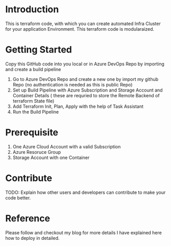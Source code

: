 # Introduction 
This is terraform code, with which you can create automated Infra Cluster for your application Environment. This terraform code is modularaized. 

# Getting Started
Copy this GitHub code into you local or in Azure DevOps Repo by importing and create a build pipeline 
1.	Go to Azure DevOps Repo and create a new one by import my github Repo (no authentication is needed as this is public Repo)
2.	Set up Build Pipeline with Azure Subscription and Storage Account and Container Details ( these are requried to store the Remote Backend of terraform State file)
3.	Add Terraform Init, Plan, Apply with the help of Task Assistant 
4.	Run the Build Pipeline

# Prerequisite
1. One Azure Cloud Account with a valid Subscription
2. Azure Resoruce Group
3. Storage Account with one Container

# Contribute
TODO: Explain how other users and developers can contribute to make your code better. 

# Reference
Please follow and checkout my blog for more details 
I have explained here how to deploy in detailed. 
